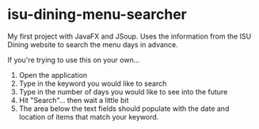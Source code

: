 # isu-dining-menu-searcher
My first project with JavaFX and JSoup. Uses the information from the ISU Dining website to search the menu days in advance.

If you're trying to use this on your own...
1. Open the application
2. Type in the keyword you would like to search
3. Type in the number of days you would like to see into the future
4. Hit "Search"... then wait a little bit
5. The area below the text fields should populate with the date and location of items that match your keyword.
